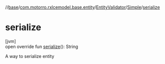 //[base](../../../../index.md)/[com.motorro.rxlcemodel.base.entity](../../index.md)/[EntityValidator](../index.md)/[Simple](index.md)/[serialize](serialize.md)

# serialize

[jvm]\
open override fun [serialize](serialize.md)(): String

A way to serialize entity
